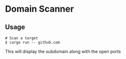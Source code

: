 # Domain Scanner

## Usage

```shell
# Scan a target
$ cargo run -- github.com
```

This will display the subdomain along with the open ports